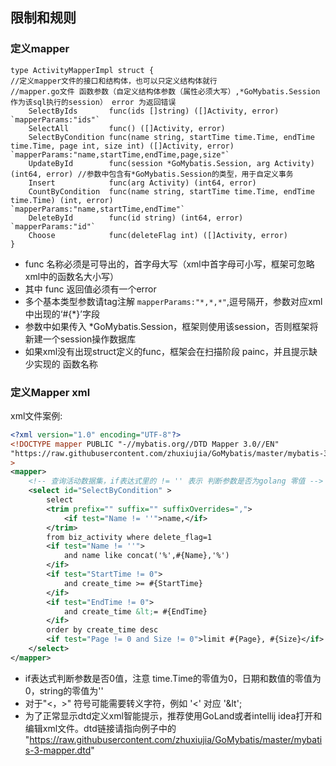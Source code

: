 ## 限制和规则
### 定义mapper
```
type ActivityMapperImpl struct {
//定义mapper文件的接口和结构体，也可以只定义结构体就行
//mapper.go文件 函数参数（自定义结构体参数（属性必须大写）,*GoMybatis.Session作为该sql执行的session） error 为返回错误
	SelectByIds       func(ids []string) ([]Activity, error)                                                            `mapperParams:"ids"`
	SelectAll         func() ([]Activity, error)
	SelectByCondition func(name string, startTime time.Time, endTime time.Time, page int, size int) ([]Activity, error) `mapperParams:"name,startTime,endTime,page,size"`
	UpdateById        func(session *GoMybatis.Session, arg Activity) (int64, error) //参数中包含有*GoMybatis.Session的类型，用于自定义事务
	Insert            func(arg Activity) (int64, error)
	CountByCondition  func(name string, startTime time.Time, endTime time.Time) (int, error)                            `mapperParams:"name,startTime,endTime"`
	DeleteById        func(id string) (int64, error)                                                                    `mapperParams:"id"`
	Choose            func(deleteFlag int) ([]Activity, error)   
}
```

* func 名称必须是可导出的，首字母大写（xml中首字母可小写，框架可忽略xml中的函数名大小写）
* 其中 func 返回值必须有一个error
* 多个基本类型参数请tag注解  `mapperParams:"*,*,*"`,逗号隔开，参数对应xml中出现的‘#{*}’字段
* 参数中如果传入 *GoMybatis.Session，框架则使用该session，否则框架将新建一个session操作数据库
* 如果xml没有出现struct定义的func，框架会在扫描阶段 painc，并且提示缺少实现的 函数名称

### 定义Mapper xml
xml文件案例:
```xml
<?xml version="1.0" encoding="UTF-8"?>
<!DOCTYPE mapper PUBLIC "-//mybatis.org//DTD Mapper 3.0//EN" 
"https://raw.githubusercontent.com/zhuxiujia/GoMybatis/master/mybatis-3-mapper.dtd"
>
<mapper>
    <!-- 查询活动数据集，if表达式里的 != '' 表示 判断参数是否为golang 零值 -->
    <select id="SelectByCondition" >
        select
        <trim prefix="" suffix="" suffixOverrides=",">
            <if test="Name != ''">name,</if>
        </trim>
        from biz_activity where delete_flag=1
        <if test="Name != ''">
            and name like concat('%',#{Name},'%')
        </if>
        <if test="StartTime != 0">
            and create_time >= #{StartTime}
        </if>
        <if test="EndTime != 0">
            and create_time &lt;= #{EndTime}
        </if>
        order by create_time desc
        <if test="Page != 0 and Size != 0">limit #{Page}, #{Size}</if>
    </select>
</mapper>
```

* if表达式判断参数是否0值，注意 time.Time的零值为0，日期和数值的零值为0，string的零值为''
* 对于"<，>" 符号可能需要转义字符，例如 '<' 对应 '&lt';
* 为了正常显示dtd定义xml智能提示，推荐使用GoLand或者intellij idea打开和编辑xml文件。dtd链接请指向例子中的 "https://raw.githubusercontent.com/zhuxiujia/GoMybatis/master/mybatis-3-mapper.dtd"
